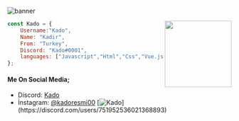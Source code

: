 ![banner](https://user-images.githubusercontent.com/68639045/131916233-85c955b3-75da-44f2-a4eb-50f1f334f180.png)

<img align='right' src="https://cdn.discordapp.com/avatars/778540663675158548/1dab8afe32b00fb7836f14a11778625e.webp?size=2048" width="150">

```js
const Kado = {
    Username:"Kado",
    Name: "Kadir",
    From: "Turkey",
    Discord: "Kado#0001",
    languages: ["Javascript","Html","Css","Vue.js","Node.js"]
};
```
#### Me On Social Media;
- Discord: [Kado](https://discord.com/users/751952536021368893)
- İnstagram: [@kadoresmi00](https://instagram.com/kadoresmi00)
[![Kado](https://lanyard-profile-readme.vercel.app/api/751952536021368893?theme=light&bg=809ecf&animated=false&hideDiscrim=true&borderRadius=30px&idleMessage=Probably%20doing%20something%20else...)](https://discord.com/users/751952536021368893)


